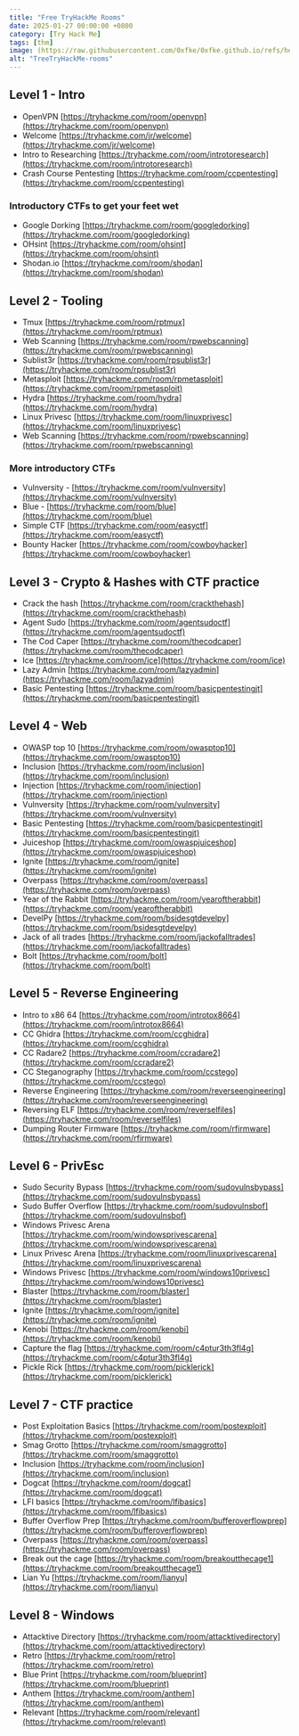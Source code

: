```yaml
---
title: "Free TryHackMe Rooms"
date: 2025-01-27 00:00:00 +0800
category: [Try Hack Me]
tags: [thm]
image: (https://raw.githubusercontent.com/0xfke/0xfke.github.io/refs/heads/main/Images/thm.webp)
alt: "TreeTryHackMe-rooms"
---
```


## [](https://pcotret.github.io/tryhackme/#level-1---intro)Level 1 - Intro

- OpenVPN [https://tryhackme.com/room/openvpn](https://tryhackme.com/room/openvpn)
- Welcome [https://tryhackme.com/jr/welcome](https://tryhackme.com/jr/welcome)
- Intro to Researching [https://tryhackme.com/room/introtoresearch](https://tryhackme.com/room/introtoresearch)
- Crash Course Pentesting [https://tryhackme.com/room/ccpentesting](https://tryhackme.com/room/ccpentesting)

### [](https://pcotret.github.io/tryhackme/#introductory-ctfs-to-get-your-feet-wet)Introductory CTFs to get your feet wet

- Google Dorking [https://tryhackme.com/room/googledorking](https://tryhackme.com/room/googledorking)
- OHsint [https://tryhackme.com/room/ohsint](https://tryhackme.com/room/ohsint)
- Shodan.io [https://tryhackme.com/room/shodan](https://tryhackme.com/room/shodan)

## [](https://pcotret.github.io/tryhackme/#level-2---tooling)Level 2 - Tooling

- Tmux [https://tryhackme.com/room/rptmux](https://tryhackme.com/room/rptmux)
- Web Scanning [https://tryhackme.com/room/rpwebscanning](https://tryhackme.com/room/rpwebscanning)
- Sublist3r [https://tryhackme.com/room/rpsublist3r](https://tryhackme.com/room/rpsublist3r)
- Metasploit [https://tryhackme.com/room/rpmetasploit](https://tryhackme.com/room/rpmetasploit)
- Hydra [https://tryhackme.com/room/hydra](https://tryhackme.com/room/hydra)
- Linux Privesc [https://tryhackme.com/room/linuxprivesc](https://tryhackme.com/room/linuxprivesc)
- Web Scanning [https://tryhackme.com/room/rpwebscanning](https://tryhackme.com/room/rpwebscanning)

### [](https://pcotret.github.io/tryhackme/#more-introductory-ctfs)More introductory CTFs

- Vulnversity - [https://tryhackme.com/room/vulnversity](https://tryhackme.com/room/vulnversity)
- Blue - [https://tryhackme.com/room/blue](https://tryhackme.com/room/blue)
- Simple CTF [https://tryhackme.com/room/easyctf](https://tryhackme.com/room/easyctf)
- Bounty Hacker [https://tryhackme.com/room/cowboyhacker](https://tryhackme.com/room/cowboyhacker)

## [](https://pcotret.github.io/tryhackme/#level-3---crypto--hashes-with-ctf-practice)Level 3 - Crypto & Hashes with CTF practice

- Crack the hash [https://tryhackme.com/room/crackthehash](https://tryhackme.com/room/crackthehash)
- Agent Sudo [https://tryhackme.com/room/agentsudoctf](https://tryhackme.com/room/agentsudoctf)
- The Cod Caper [https://tryhackme.com/room/thecodcaper](https://tryhackme.com/room/thecodcaper)
- Ice [https://tryhackme.com/room/ice](https://tryhackme.com/room/ice)
- Lazy Admin [https://tryhackme.com/room/lazyadmin](https://tryhackme.com/room/lazyadmin)
- Basic Pentesting [https://tryhackme.com/room/basicpentestingjt](https://tryhackme.com/room/basicpentestingjt)

## [](https://pcotret.github.io/tryhackme/#level-4---web)Level 4 - Web

- OWASP top 10 [https://tryhackme.com/room/owasptop10](https://tryhackme.com/room/owasptop10)
- Inclusion [https://tryhackme.com/room/inclusion](https://tryhackme.com/room/inclusion)
- Injection [https://tryhackme.com/room/injection](https://tryhackme.com/room/injection)
- Vulnversity [https://tryhackme.com/room/vulnversity](https://tryhackme.com/room/vulnversity)
- Basic Pentesting [https://tryhackme.com/room/basicpentestingjt](https://tryhackme.com/room/basicpentestingjt)
- Juiceshop [https://tryhackme.com/room/owaspjuiceshop](https://tryhackme.com/room/owaspjuiceshop)
- Ignite [https://tryhackme.com/room/ignite](https://tryhackme.com/room/ignite)
- Overpass [https://tryhackme.com/room/overpass](https://tryhackme.com/room/overpass)
- Year of the Rabbit [https://tryhackme.com/room/yearoftherabbit](https://tryhackme.com/room/yearoftherabbit)
- DevelPy [https://tryhackme.com/room/bsidesgtdevelpy](https://tryhackme.com/room/bsidesgtdevelpy)
- Jack of all trades [https://tryhackme.com/room/jackofalltrades](https://tryhackme.com/room/jackofalltrades)
- Bolt [https://tryhackme.com/room/bolt](https://tryhackme.com/room/bolt)

## [](https://pcotret.github.io/tryhackme/#level-5---reverse-engineering)Level 5 - Reverse Engineering

- Intro to x86 64 [https://tryhackme.com/room/introtox8664](https://tryhackme.com/room/introtox8664)
- CC Ghidra [https://tryhackme.com/room/ccghidra](https://tryhackme.com/room/ccghidra)
- CC Radare2 [https://tryhackme.com/room/ccradare2](https://tryhackme.com/room/ccradare2)
- CC Steganography [https://tryhackme.com/room/ccstego](https://tryhackme.com/room/ccstego)
- Reverse Engineering [https://tryhackme.com/room/reverseengineering](https://tryhackme.com/room/reverseengineering)
- Reversing ELF [https://tryhackme.com/room/reverselfiles](https://tryhackme.com/room/reverselfiles)
- Dumping Router Firmware [https://tryhackme.com/room/rfirmware](https://tryhackme.com/room/rfirmware)

## [](https://pcotret.github.io/tryhackme/#level-6---privesc)Level 6 - PrivEsc

- Sudo Security Bypass [https://tryhackme.com/room/sudovulnsbypass](https://tryhackme.com/room/sudovulnsbypass)
- Sudo Buffer Overflow [https://tryhackme.com/room/sudovulnsbof](https://tryhackme.com/room/sudovulnsbof)
- Windows Privesc Arena [https://tryhackme.com/room/windowsprivescarena](https://tryhackme.com/room/windowsprivescarena)
- Linux Privesc Arena [https://tryhackme.com/room/linuxprivescarena](https://tryhackme.com/room/linuxprivescarena)
- Windows Privesc [https://tryhackme.com/room/windows10privesc](https://tryhackme.com/room/windows10privesc)
- Blaster [https://tryhackme.com/room/blaster](https://tryhackme.com/room/blaster)
- Ignite [https://tryhackme.com/room/ignite](https://tryhackme.com/room/ignite)
- Kenobi [https://tryhackme.com/room/kenobi](https://tryhackme.com/room/kenobi)
- Capture the flag [https://tryhackme.com/room/c4ptur3th3fl4g](https://tryhackme.com/room/c4ptur3th3fl4g)
- Pickle Rick [https://tryhackme.com/room/picklerick](https://tryhackme.com/room/picklerick)

## [](https://pcotret.github.io/tryhackme/#level-7---ctf-practice)Level 7 - CTF practice

- Post Exploitation Basics [https://tryhackme.com/room/postexploit](https://tryhackme.com/room/postexploit)
- Smag Grotto [https://tryhackme.com/room/smaggrotto](https://tryhackme.com/room/smaggrotto)
- Inclusion [https://tryhackme.com/room/inclusion](https://tryhackme.com/room/inclusion)
- Dogcat [https://tryhackme.com/room/dogcat](https://tryhackme.com/room/dogcat)
- LFI basics [https://tryhackme.com/room/lfibasics](https://tryhackme.com/room/lfibasics)
- Buffer Overflow Prep [https://tryhackme.com/room/bufferoverflowprep](https://tryhackme.com/room/bufferoverflowprep)
- Overpass [https://tryhackme.com/room/overpass](https://tryhackme.com/room/overpass)
- Break out the cage [https://tryhackme.com/room/breakoutthecage1](https://tryhackme.com/room/breakoutthecage1)
- Lian Yu [https://tryhackme.com/room/lianyu](https://tryhackme.com/room/lianyu)

## [](https://pcotret.github.io/tryhackme/#level-8---windows)Level 8 - Windows

- Attacktive Directory [https://tryhackme.com/room/attacktivedirectory](https://tryhackme.com/room/attacktivedirectory)
- Retro [https://tryhackme.com/room/retro](https://tryhackme.com/room/retro)
- Blue Print [https://tryhackme.com/room/blueprint](https://tryhackme.com/room/blueprint)
- Anthem [https://tryhackme.com/room/anthem](https://tryhackme.com/room/anthem)
- Relevant [https://tryhackme.com/room/relevant](https://tryhackme.com/room/relevant)